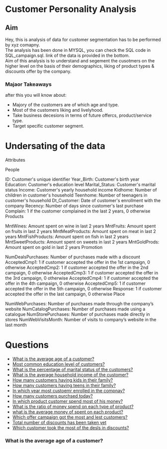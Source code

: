 # Customer Personality Analysis
## Aim
Hey, this is analysis of data for customer segmentation has to be performed by xyz comapny.
<br>
The analysis has been done in MYSQL, you can check the SQL code in SQL_campaign.sql. link of the data is provided in the bottom.
<br>
Aim of this analysis is to understand and segement the cusotmers on the higher level on the basis of their demographics, liking of product types & discounts offer by the company.

### Majaor Takeaways
after this you will know about:
- Majory of the customers are of which age and type.
- Most of the customers liking and livelyhood.
- Take business decesions in terms of future offercs, product/service type.
- Target specific customer segment.

# Undersating of the data
Attributes

People

ID: Customer's unique identifier
Year_Birth: Customer's birth year
Education: Customer's education level
Marital_Status: Customer's marital status
Income: Customer's yearly household income
Kidhome: Number of children in customer's household
Teenhome: Number of teenagers in customer's household
Dt_Customer: Date of customer's enrollment with the company
Recency: Number of days since customer's last purchase
Complain: 1 if the customer complained in the last 2 years, 0 otherwise
Products

MntWines: Amount spent on wine in last 2 years
MntFruits: Amount spent on fruits in last 2 years
MntMeatProducts: Amount spent on meat in last 2 years
MntFishProducts: Amount spent on fish in last 2 years
MntSweetProducts: Amount spent on sweets in last 2 years
MntGoldProds: Amount spent on gold in last 2 years
Promotion

NumDealsPurchases: Number of purchases made with a discount
AcceptedCmp1: 1 if customer accepted the offer in the 1st campaign, 0 otherwise
AcceptedCmp2: 1 if customer accepted the offer in the 2nd campaign, 0 otherwise
AcceptedCmp3: 1 if customer accepted the offer in the 3rd campaign, 0 otherwise
AcceptedCmp4: 1 if customer accepted the offer in the 4th campaign, 0 otherwise
AcceptedCmp5: 1 if customer accepted the offer in the 5th campaign, 0 otherwise
Response: 1 if customer accepted the offer in the last campaign, 0 otherwise
Place

NumWebPurchases: Number of purchases made through the company’s website
NumCatalogPurchases: Number of purchases made using a catalogue
NumStorePurchases: Number of purchases made directly in stores
NumWebVisitsMonth: Number of visits to company’s website in the last month

# Questions
- [What is the average age of a customer?]('#one')
- [Most common education level of customers?](href='#two')
- [What is the percentage of marital status of the customers?](href='#three')
- [What is the average household income of the customer?](href='#four')
- [How many customers having kids in their family?](href='#five')
- [How many customers having teens in their family?](href='#six')
- [In which year most custoemr enrolled in the compnay?](href='#seven')
- [How many customers purchsed today?](href='#eight')
- [In which product customer spend most of his money?](href='nine')
- [What is the ratio of money spend on each type of product?](href='ten')
- [what is the average money of spent on each product?](href='eleven')
- [Which offer campaign got the most and lest customers?](href='twelve')
- [Total number of discounts has been taken yet](href='thirteen')
- [Which customer took the most of the desls in discounts?](href='twelve')

### What is the average age of a customer? <a class = 'anchor' id='one'></a>
